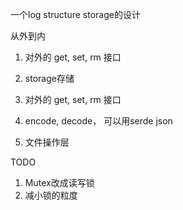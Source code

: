 

一个log structure storage的设计

从外到内

1. 对外的 get, set, rm 接口
2. storage存储



1. 对外的 get, set, rm 接口
2. encode, decode， 可以用serde json
3. 文件操作层


TODO
1. Mutex改成读写锁
2. 减小锁的粒度

